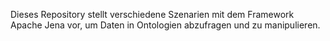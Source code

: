 
Dieses Repository stellt verschiedene Szenarien mit dem Framework Apache Jena vor, 
um Daten in Ontologien abzufragen und zu manipulieren. 

